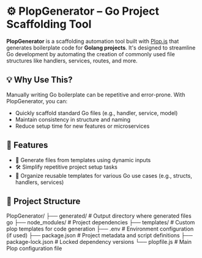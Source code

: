 # ⚙️ PlopGenerator – Go Project Scaffolding Tool

**PlopGenerator** is a scaffolding automation tool built with [Plop.js](https://plopjs.com/) that generates boilerplate code for **Golang projects**. It's designed to streamline Go development by automating the creation of commonly used file structures like handlers, services, routes, and more.


## 💡 Why Use This?

Manually writing Go boilerplate can be repetitive and error-prone. With PlopGenerator, you can:

- Quickly scaffold standard Go files (e.g., handler, service, model)
- Maintain consistency in structure and naming
- Reduce setup time for new features or microservices
## 📌 Features
- 🧱 Generate files from templates using dynamic inputs
- 🛠️ Simplify repetitive project setup tasks
- 📁 Organize reusable templates for various Go use cases (e.g., structs, handlers, services)


## 📁 Project Structure
PlopGenerator/
├── generated/ # Output directory where generated files go
├── node_modules/ # Project dependencies
├── templates/ # Custom plop templates for code generation
├── .env # Environment configuration (if used)
├── package.json # Project metadata and script definitions
├── package-lock.json # Locked dependency versions
└── plopfile.js # Main Plop configuration file
